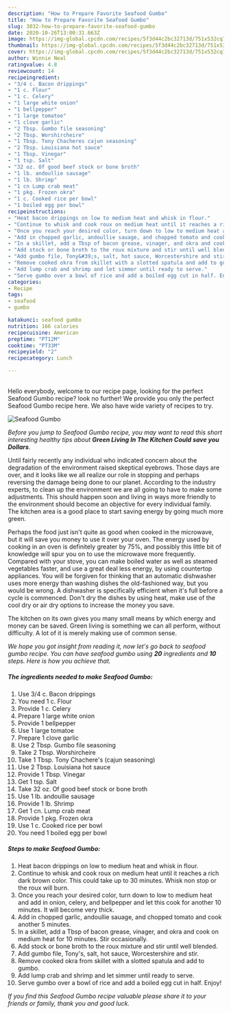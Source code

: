 ```yaml
---
description: "How to Prepare Favorite Seafood Gumbo"
title: "How to Prepare Favorite Seafood Gumbo"
slug: 3032-how-to-prepare-favorite-seafood-gumbo
date: 2020-10-26T13:00:31.663Z
image: https://img-global.cpcdn.com/recipes/5f3d44c2bc32713d/751x532cq70/seafood-gumbo-recipe-main-photo.jpg
thumbnail: https://img-global.cpcdn.com/recipes/5f3d44c2bc32713d/751x532cq70/seafood-gumbo-recipe-main-photo.jpg
cover: https://img-global.cpcdn.com/recipes/5f3d44c2bc32713d/751x532cq70/seafood-gumbo-recipe-main-photo.jpg
author: Winnie Neal
ratingvalue: 4.8
reviewcount: 14
recipeingredient:
- "3/4 c. Bacon drippings"
- "1 c. Flour"
- "1 c. Celery"
- "1 large white onion"
- "1 bellpepper"
- "1 large tomatoe"
- "1 clove garlic"
- "2 Tbsp. Gumbo file seasoning"
- "2 Tbsp. Worshircheire"
- "1 Tbsp. Tony Chacheres cajun seasoning"
- "2 Tbsp. Louisiana hot sauce"
- "1 Tbsp. Vinegar"
- "1 tsp. Salt"
- "32 oz. Of good beef stock or bone broth"
- "1 lb. andoullie sausage"
- "1 lb. Shrimp"
- "1 cn Lump crab meat"
- "1 pkg. Frozen okra"
- "1 c. Cooked rice per bowl"
- "1 boiled egg per bowl"
recipeinstructions:
- "Heat bacon drippings on low to medium heat and whisk in flour."
- "Continue to whisk and cook roux on medium heat until it reaches a rich dark brown color. This could take up to 30 minutes. Whisk non stop or the roux will burn."
- "Once you reach your desired color, turn down to low to medium heat and add in onion, celery, and bellpepper and let this cook for another 10 minutes. It will become very thick."
- "Add in chopped garlic, andoullie sauage, and chopped tomato and cook another 5 minutes."
- "In a skillet, add a Tbsp of bacon grease, vinager, and okra and cook on medium heat for 10 minutes. Stir occasionally."
- "Add stock or bone broth to the roux mixture and stir until well blended."
- "Add gumbo file, Tony&#39;s, salt, hot sauce, Worcestershire and stir."
- "Remove cooked okra from skillet with a slotted spatula and add to gumbo."
- "Add lump crab and shrimp and let simmer until ready to serve."
- "Serve gumbo over a bowl of rice and add a boiled egg cut in half. Enjoy!"
categories:
- Recipe
tags:
- seafood
- gumbo

katakunci: seafood gumbo 
nutrition: 166 calories
recipecuisine: American
preptime: "PT12M"
cooktime: "PT33M"
recipeyield: "2"
recipecategory: Lunch

---
```

<br>
Hello everybody, welcome to our recipe page, looking for the perfect Seafood Gumbo recipe? look no further! We provide you only the perfect Seafood Gumbo recipe here. We also have wide variety of recipes to try.
<br>


![Seafood Gumbo](https://img-global.cpcdn.com/recipes/5f3d44c2bc32713d/751x532cq70/seafood-gumbo-recipe-main-photo.jpg)

<i>Before you jump to Seafood Gumbo recipe, you may want to read this short interesting healthy tips about 
<strong>Green Living In The Kitchen Could save you Dollars</strong>.</i>
</br>

Until fairly recently any individual who indicated concern about the degradation of the environment raised skeptical eyebrows. Those days are over, and it looks like we all realize our role in stopping and perhaps reversing the damage being done to our planet. According to the industry experts, to clean up the environment we are all going to have to make some adjustments. This should happen soon and living in ways more friendly to the environment should become an objective for every individual family. The kitchen area is a good place to start saving energy by going much more green.

Perhaps the food just isn't quite as good when cooked in the microwave, but it will save you money to use it over your oven. The energy used by cooking in an oven is definitely greater by 75%, and possibly this little bit of knowledge will spur you on to use the microwave more frequently. Compared with your stove, you can make boiled water as well as steamed vegetables faster, and use a great deal less energy, by using countertop appliances. You will be forgiven for thinking that an automatic dishwasher uses more energy than washing dishes the old-fashioned way, but you would be wrong. A dishwasher is specifically efficient when it's full before a cycle is commenced. Don't dry the dishes by using heat, make use of the cool dry or air dry options to increase the money you save.

The kitchen on its own gives you many small means by which energy and money can be saved. Green living is something we can all perform, without difficulty. A lot of it is merely making use of common sense.


<i>We hope you got insight from reading it, now let's go back to seafood gumbo recipe. You can have seafood gumbo using <strong>20</strong> ingredients and <strong>10</strong> steps. Here is how you achieve that.
</i>

##### The ingredients needed to make Seafood Gumbo:

1. Use 3/4 c. Bacon drippings
1. You need 1 c. Flour
1. Provide 1 c. Celery
1. Prepare 1 large white onion
1. Provide 1 bellpepper
1. Use 1 large tomatoe
1. Prepare 1 clove garlic
1. Use 2 Tbsp. Gumbo file seasoning
1. Take 2 Tbsp. Worshircheire
1. Take 1 Tbsp. Tony Chachere&#39;s (cajun seasoning)
1. Use 2 Tbsp. Louisiana hot sauce
1. Provide 1 Tbsp. Vinegar
1. Get 1 tsp. Salt
1. Take 32 oz. Of good beef stock or bone broth
1. Use 1 lb. andoullie sausage
1. Provide 1 lb. Shrimp
1. Get 1 cn. Lump crab meat
1. Provide 1 pkg. Frozen okra
1. Use 1 c. Cooked rice per bowl
1. You need 1 boiled egg per bowl


##### Steps to make Seafood Gumbo:

1. Heat bacon drippings on low to medium heat and whisk in flour.
1. Continue to whisk and cook roux on medium heat until it reaches a rich dark brown color. This could take up to 30 minutes. Whisk non stop or the roux will burn.
1. Once you reach your desired color, turn down to low to medium heat and add in onion, celery, and bellpepper and let this cook for another 10 minutes. It will become very thick.
1. Add in chopped garlic, andoullie sauage, and chopped tomato and cook another 5 minutes.
1. In a skillet, add a Tbsp of bacon grease, vinager, and okra and cook on medium heat for 10 minutes. Stir occasionally.
1. Add stock or bone broth to the roux mixture and stir until well blended.
1. Add gumbo file, Tony&#39;s, salt, hot sauce, Worcestershire and stir.
1. Remove cooked okra from skillet with a slotted spatula and add to gumbo.
1. Add lump crab and shrimp and let simmer until ready to serve.
1. Serve gumbo over a bowl of rice and add a boiled egg cut in half. Enjoy!


<i>If you find this Seafood Gumbo recipe valuable please share it to your friends or family, thank you and good luck.</i>
